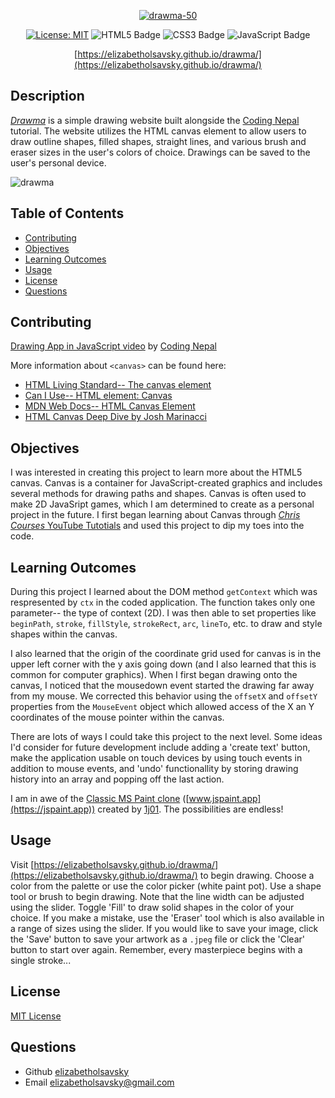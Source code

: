 <div align="center"> 
  
  [![drawma-50](https://github.com/elizabetholsavsky/drawma/assets/116515976/b5c49b4e-011c-4d86-899a-073247922437)](https://elizabetholsavsky.github.io/drawma/)

  <a href="">[![License: MIT](https://img.shields.io/badge/License-MIT-yellow.svg)](https://opensource.org/licenses/MIT)</a>
  ![HTML5 Badge](https://img.shields.io/badge/HTML5-E34F26?logo=html5&logoColor=fff&style=flat)
  ![CSS3 Badge](https://img.shields.io/badge/CSS3-1572B6?logo=css3&logoColor=fff&style=flat)
  ![JavaScript Badge](https://img.shields.io/badge/JavaScript-F7DF1E?logo=javascript&logoColor=000&style=flat)
  
  [https://elizabetholsavsky.github.io/drawma/](https://elizabetholsavsky.github.io/drawma/)
  
</div>

## Description

[*Drawma*](https://elizabetholsavsky.github.io/drawma/) is a simple drawing website built alongside the [Coding Nepal](https://github.com/codingnepal) tutorial. The website utilizes the HTML canvas element to allow users to draw outline shapes, filled shapes, straight lines, and various brush and eraser sizes in the user's colors of choice. Drawings can be saved to the user's personal device.

![drawma](https://github.com/elizabetholsavsky/drawma/assets/116515976/740dbe2a-4019-41c3-b652-f48699914510)

## Table of Contents

* [Contributing](#contributing)
* [Objectives](#objectives)
* [Learning Outcomes](#learning-outcomes)
* [Usage](#usage)
* [License](#license)
* [Questions](#questions)

## Contributing
[Drawing App in JavaScript video](https://www.youtube.com/watch?v=y84tBZo8GFo) by [Coding Nepal](https://github.com/codingnepal)

More information about `<canvas>` can be found here:
* [HTML Living Standard-- The canvas element](https://html.spec.whatwg.org/multipage/canvas.html#the-canvas-element)
* [Can I Use-- HTML element: Canvas](https://caniuse.com/?search=HTML%20canvas)
* [MDN Web Docs-- HTML Canvas Element](https://developer.mozilla.org/en-US/docs/Web/API/HTMLCanvasElement)
* [HTML Canvas Deep Dive by Josh Marinacci](https://joshondesign.com/p/books/canvasdeepdive/toc.html)

## Objectives
I was interested in creating this project to learn more about the HTML5 canvas. Canvas is a container for JavaScript-created graphics and includes several methods for drawing paths and shapes. Canvas is often used to make 2D JavaSript games, which I am determined to create as a personal project in the future. I first began learning about Canvas through [*Chris Courses* YouTube Tutotials](https://www.youtube.com/watch?v=EO6OkltgudE&list=PLIrAIaNuo8lUwoVTogeikht-HMOQm_j5O&index=2) and used this project to dip my toes into the code. 

## Learning Outcomes
During this project I learned about the DOM method `getContext` which was respresented by `ctx` in the coded application. The function takes only one parameter-- the type of context (2D). I was then able to set properties like `beginPath`, `stroke`, `fillStyle`, `strokeRect`, `arc`, `lineTo`, etc. to draw and style shapes within the canvas.

I also learned that the origin of the coordinate grid used for canvas is in the upper left corner with the y axis going down (and I also learned that this is common for computer graphics). When I first began drawing onto the canvas, I noticed that the mousedown event started the drawing far away from my mouse. We corrected this behavior using the `offsetX` and `offsetY` properties from the `MouseEvent` object which allowed access of the X an Y coordinates of the mouse pointer within the canvas. 

There are lots of ways I could take this project to the next level. Some ideas I'd consider for future development include adding a 'create text' button, make the application usable on touch devices by using touch events in addition to mouse events, and 'undo' functionallity by storing drawing history into an array and popping off the last action. 

I am in awe of the [Classic MS Paint clone](https://github.com/1j01/jspaint) ([www.jspaint.app](https://jspaint.app)) created by [1j01](https://github.com/1j01). The possibilities are endless!
  
## Usage
Visit [https://elizabetholsavsky.github.io/drawma/](https://elizabetholsavsky.github.io/drawma/) to begin drawing. Choose a color from the palette or use the color picker (white paint pot). Use a shape tool or brush to begin drawing. Note that the line width can be adjusted using the slider. Toggle 'Fill' to draw solid shapes in the color of your choice. If you make a mistake, use the 'Eraser' tool which is also available in a range of sizes using the slider. If you would like to save your image, click the 'Save' button to save your artwork as a `.jpeg` file or click the 'Clear' button to start over again. Remember, every masterpiece begins with a single stroke...

## License
[MIT License](https://opensource.org/licenses/MIT)

## Questions
* Github [elizabetholsavsky](https://github.com/elizabetholsavsky)
* Email elizabetholsavsky@gmail.com
